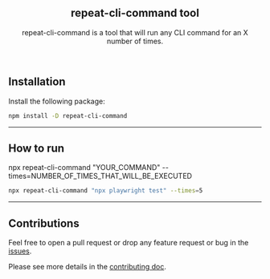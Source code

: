  <h2 align=center>repeat-cli-command tool</h2>
<p align="center">
</p>

<p align="center">
repeat-cli-command is a tool that will run any CLI command for an X number of times.
</p>

<br>

## Installation

Install the following package:

```bash
npm install -D repeat-cli-command
```

---

## How to run

npx repeat-cli-command "YOUR_COMMAND" --times=NUMBER_OF_TIMES_THAT_WILL_BE_EXECUTED

```bash
npx repeat-cli-command "npx playwright test" --times=5
```


---


## Contributions

Feel free to open a pull request or drop any feature request or bug in the [issues](https://github.com/razvanvancea/repeat-cli-command/issues).

Please see more details in the [contributing doc](https://github.com/razvanvancea/repeat-cli-command/blob/main/CONTRIBUTING.md).

